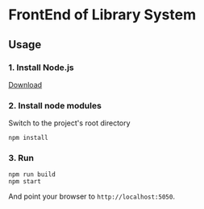 # FrontEnd of Library System

## Usage

### 1. Install Node.js

[Download](https://nodejs.org/en/download/)

### 2. Install node modules
Switch to the project's root directory
```
npm install
```

### 3. Run

```
npm run build
npm start
```
And point your browser to `http://localhost:5050`.